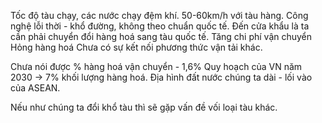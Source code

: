 Tốc độ tàu chạy, các nước chạy đệm khí. 50-60km/h với tàu hàng.
Công nghệ lỗi thời - khổ đường, không theo chuẩn quốc tế. Đến cửa khẩu là ta cần phải chuyển đổi hàng hoá sang tàu quốc tế.
	Tăng chi phí vận chuyển 
	Hỏng hàng hoá
Chưa có sự kết nối phương thức vận tải khác.

Chưa nói được % hàng hoá vận chuyển - 1,6%
Quy hoạch của VN năm 2030 -> 7% khối lượng hàng hoá.
Địa hình đất nước chúng ta dài - lối vào của ASEAN.

Nếu như chúng ta đổi khổ tàu thì sẽ gặp vấn đề vối loại tàu khác.